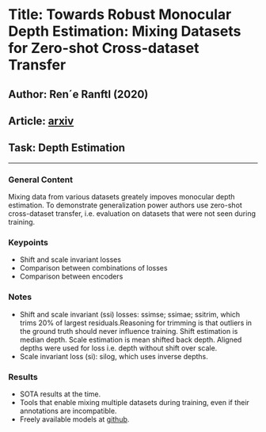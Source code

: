 # Title: Towards Robust Monocular Depth Estimation: Mixing Datasets for Zero-shot Cross-dataset Transfer
## Author: Ren´e Ranftl (2020)
## Article: [arxiv](https://arxiv.org/pdf/1907.01341.pdf)
## Task: Depth Estimation 
___

### General Content
Mixing data from various datasets greately impoves monocular depth estimation. To demonstrate generalization power authors use zero-shot cross-dataset transfer, i.e. evaluation on datasets that were not seen during training.

### Keypoints
* Shift and scale invariant losses
* Comparison between combinations of losses
* Comparison between encoders

### Notes 
* Shift and scale invariant (ssi) losses: ssimse; ssimae; ssitrim, which trims 20% of largest residuals.Reasoning for trimming is that outliers in the ground truth should never influence training. Shift estimation is median depth. Scale estimation is mean shifted back depth. Aligned depths were used for loss i.e. depth without shift over scale.
* Scale invariant loss (si): silog, which uses inverse depths.

### Results
* SOTA results at the time.
* Tools that enable mixing multiple datasets during training, even if their annotations are incompatible.
* Freely available models at [github](https://github.com/intel-isl/MiDaS).